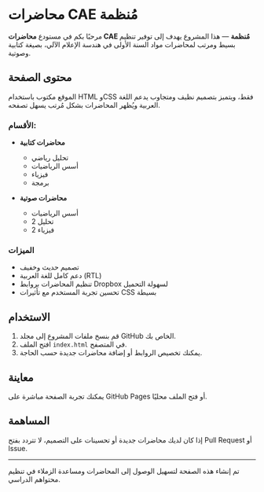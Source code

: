 # محاضرات CAE مُنظمة

مرحبًا بكم في مستودع **محاضرات CAE مُنظمة** — هذا المشروع يهدف إلى توفير تنظيم بسيط ومرتب لمحاضرات مواد السنة الأولى في هندسة الإعلام الآلي، بصيغة كتابية وصوتية.

## محتوى الصفحة

الموقع مكتوب باستخدام HTML وCSS فقط، ويتميز بتصميم نظيف ومتجاوب يدعم اللغة العربية ويُظهر المحاضرات بشكل مُرتب يسهل تصفحه.

### الأقسام:

- **محاضرات كتابية**
  - تحليل رياضي
  - أسس الرياضيات
  - فيزياء
  - برمجة

- **محاضرات صوتية**
  - أسس الرياضيات
  - تحليل 2
  - فيزياء 2

### الميزات

- تصميم حديث وخفيف
- دعم كامل للغة العربية (RTL)
- تنظيم المحاضرات بروابط Dropbox لسهولة التحميل
- تحسين تجربة المستخدم مع تأثيرات CSS بسيطة

## الاستخدام

1. قم بنسخ ملفات المشروع إلى مجلد GitHub الخاص بك.
2. افتح الملف `index.html` في المتصفح.
3. يمكنك تخصيص الروابط أو إضافة محاضرات جديدة حسب الحاجة.

## معاينة

يمكنك تجربة الصفحة مباشرة على GitHub Pages أو فتح الملف محليًا.

## المساهمة

إذا كان لديك محاضرات جديدة أو تحسينات على التصميم، لا تتردد بفتح Pull Request أو Issue.

---

تم إنشاء هذه الصفحة لتسهيل الوصول إلى المحاضرات ومساعدة الزملاء في تنظيم محتواهم الدراسي.
